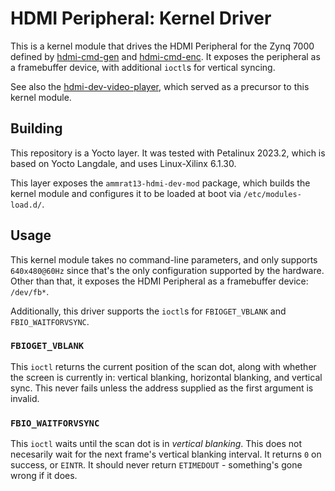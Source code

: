 # HDMI Peripheral: Kernel Driver

This is a kernel module that drives the HDMI Peripheral for the Zynq 7000
defined by [hdmi-cmd-gen][1] and [hdmi-cmd-enc][2]. It exposes the peripheral as
a framebuffer device, with additional `ioctl`s for vertical syncing.

See also the [hdmi-dev-video-player][3], which served as a precursor to this
kernel module.

## Building

This repository is a Yocto layer. It was tested with Petalinux 2023.2, which is
based on Yocto Langdale, and uses Linux-Xilinx 6.1.30.

This layer exposes the `ammrat13-hdmi-dev-mod` package, which builds the kernel
module and configures it to be loaded at boot via `/etc/modules-load.d/`.

## Usage

This kernel module takes no command-line parameters, and only supports
`640x480@60Hz` since that's the only configuration supported by the hardware.
Other than that, it exposes the HDMI Peripheral as a framebuffer device:
`/dev/fb*`.

Additionally, this driver supports the `ioctl`s for `FBIOGET_VBLANK` and
`FBIO_WAITFORVSYNC`.

### `FBIOGET_VBLANK`
This `ioctl` returns the current position of the scan dot, along with whether
the screen is currently in: vertical blanking, horizontal blanking, and vertical
sync. This never fails unless the address supplied as the first argument is
invalid.

### `FBIO_WAITFORVSYNC`
This `ioctl` waits until the scan dot is in *vertical blanking*. This does not
necesarily wait for the next frame's vertical blanking interval. It returns `0`
on success, or `EINTR`. It should never return `ETIMEDOUT` - something's gone
wrong if it does.

[1]: https://github.com/ammrat13/hdmi-cmd-gen "ammrat13/hdmi-cmd-gen"
[2]: https://github.com/ammrat13/hdmi-cmd-enc "ammrat13/hdmi-cmd-enc"
[3]: https://github.com/ammrat13/hdmi-dev-video-player.git "ammrat13/hdmi-dev-video-player"
